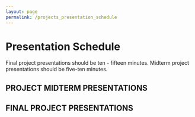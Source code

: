 ```yaml
---
layout: page
permalink: /projects_presentation_schedule
---
```



# Presentation Schedule

Final project presentations should be ten - fifteen minutes.  Midterm project presentations should be five-ten minutes.


## PROJECT MIDTERM PRESENTATIONS


## FINAL PROJECT PRESENTATIONS
